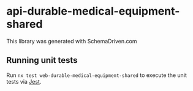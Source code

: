 
# api-durable-medical-equipment-shared

This library was generated with SchemaDriven.com

## Running unit tests

Run `nx test web-durable-medical-equipment-shared` to execute the unit tests via [Jest](https://jestjs.io).

